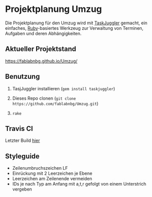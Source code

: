 # Projektplanung Umzug

Die Projektplanung für den Umzug wird mit
[TaskJuggler](http://taskjuggler.org) gemacht, ein einfaches,
[Ruby](https://www.ruby-lang.org)-basiertes Werkzeug zur Verwaltung
von Terminen, Aufgaben und deren Abhängigkeiten.

## Aktueller Projektstand

https://fablabnbg.github.io/Umzug/


## Benutzung

1. TasjJuggler installieren (`gem install taskjuggler`)

2. Dieses Repo clonen (`git clone https://github.com/fablabnbg/Umzug.git`)

3. `rake`


## Travis CI

Letzter Build [hier](https://travis-ci.org/fablabnbg/Umzug)


## Styleguide

* Zeilenumbruchszeichen LF
* Einrückung mit 2 Leerzeichen je Ebene
* Leerzeichen am Zeilenende vermeiden
* IDs je nach Typ am Anfang mit a,t,r gefolgt von einem Unterstrich vergeben
